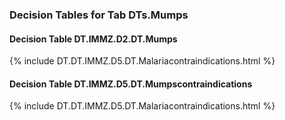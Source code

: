 ### Decision Tables for Tab  DTs.Mumps
#### Decision Table DT.IMMZ.D2.DT.Mumps
{% include DT.DT.IMMZ.D5.DT.Malariacontraindications.html %}
#### Decision Table DT.IMMZ.D5.DT.Mumpscontraindications
{% include DT.DT.IMMZ.D5.DT.Malariacontraindications.html %}

